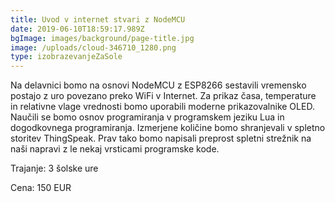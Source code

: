 ```yaml
---
title: Uvod v internet stvari z NodeMCU
date: 2019-06-10T18:59:17.989Z
bgImage: images/background/page-title.jpg
image: /uploads/cloud-346710_1280.png
type: izobrazevanjeZaSole
---
```

Na delavnici bomo na osnovi  NodeMCU z ESP8266 sestavili vremensko postajo z uro povezano preko WiFi v Internet. Za prikaz časa, temperature in relativne vlage vrednosti bomo uporabili moderne prikazovalnike OLED. Naučili se bomo osnov programiranja v programskem jeziku Lua in dogodkovnega programiranja. Izmerjene količine bomo shranjevali v spletno storitev ThingSpeak. Prav tako bomo napisali preprost spletni strežnik na naši napravi z le nekaj vrsticami programske kode.

Trajanje: 3 šolske ure

Cena: 150 EUR
